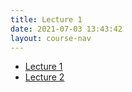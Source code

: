 ```yaml
---
title: Lecture 1
date: 2021-07-03 13:43:42
layout: course-nav
---
```


- [Lecture 1](lecture1)
- [Lecture 2](note11)